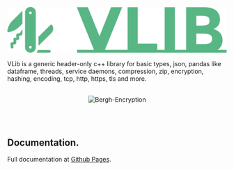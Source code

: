 ![Libris Docs Banner](https://raw.githubusercontent.com/vandenberghinc/vlib/master/dev/media/icon/icon.green.png)

VLib is a generic header-only c++ library for basic types, json, pandas like dataframe, threads, service daemons, compression, zip, encryption, hashing, encoding, tcp, http, https, tls and more. 
<br><br>
<p align="center">
    <!--<img src="https://img.shields.io/badge/version-{{VERSION}}-orange" alt="Bergh-Encryption">-->
    <img src="https://img.shields.io/badge/std-c++20, JS-orange" alt="Bergh-Encryption">
    <!--<img src="https://img.shields.io/badge/status-maintained-forestgreen" alt="Bergh-Encryption">
    <img src="https://img.shields.io/badge/dependencies-zlib-yellow" alt="Bergh-Encryption">
    <img src="https://img.shields.io/badge/dependencies-openssl-yellow" alt="Bergh-Encryption">
    <img src="https://img.shields.io/badge/OS-MacOS & Linux-blue" alt="Bergh-Encryption">-->
</p> 
<br><br>

## Documentation.
Full documentation at [Github Pages](https://vandenberghinc.github.io/vlib).
